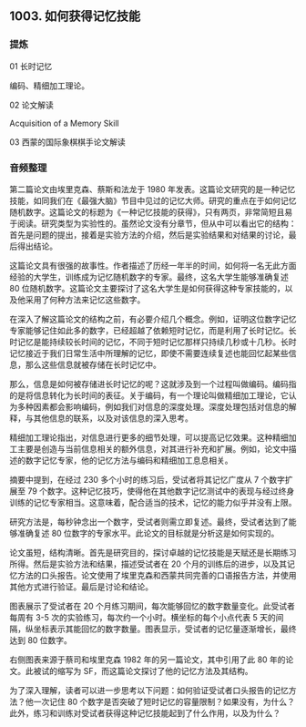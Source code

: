 ## 1003. 如何获得记忆技能

### 提炼

01 长时记忆

编码、精细加工理论。

02 论文解读

Acquisition of a Memory Skill

03 西蒙的国际象棋棋手论文解读

### 音频整理

第二篇论文由埃里克森、蔡斯和法龙于 1980 年发表。这篇论文研究的是一种记忆技能，如同我们在《最强大脑》节目中见过的记忆大师。研究的重点在于如何记忆随机数字。这篇论文的标题为《一种记忆技能的获得》，只有两页，非常简短且易于阅读。研究类型为实验性的。虽然论文没有分章节，但从中可以看出它的结构：首先是问题的提出，接着是实验方法的介绍，然后是实验结果和对结果的讨论，最后得出结论。

这篇论文具有很强的故事性。作者描述了历经一年半的时间，如何将一名无此方面经验的大学生，训练成为记忆随机数字的专家。最终，这名大学生能够准确复述 80 位随机数字。这篇论文主要探讨了这名大学生是如何获得这种专家技能的，以及他采用了何种方法来记忆这些数字。

在深入了解这篇论文的结构之前，有必要介绍几个概念。例如，证明这位数字记忆专家能够记住如此多的数字，已经超越了依赖短时记忆，而是利用了长时记忆。长时记忆是能持续较长时间的记忆，不同于短时记忆那样只持续几秒或十几秒。长时记忆接近于我们日常生活中所理解的记忆，即使不需要连续复述也能回忆起某些信息，那么这些信息就被存储在长时记忆中。

那么，信息是如何被存储进长时记忆的呢？这就涉及到一个过程叫做编码。编码指的是将信息转化为长时间的表征。关于编码，有一个理论叫做精细加工理论，它认为多种因素都会影响编码，例如我们对信息的深度处理。深度处理包括对信息的解释，与其他信息的联系，以及对该信息的深入思考。

精细加工理论指出，对信息进行更多的细节处理，可以提高记忆效果。这种精细加工主要是创造与当前信息相关的额外信息，对其进行补充和扩展。例如，论文中描述的数字记忆专家，他的记忆方法与编码和精细加工息息相关。

摘要中提到，在经过 230 多个小时的练习后，受试者将其记忆广度从 7 个数字扩展至 79 个数字。这种记忆技巧，使得他在其他数字记忆测试中的表现与经过终身训练的记忆专家相当。这意味着，配合适当的技术，记忆的能力似乎并没有上限。

研究方法是，每秒钟念出一个数字，受试者则需立即复述。最终，受试者达到了能够准确复述 80 位数字的专家水平。此论文的目标就是分析这是如何实现的。

论文虽短，结构清晰。首先是研究目的，探讨卓越的记忆技能是天赋还是长期练习所得。然后是实验方法和结果，描述受试者在 20 个月的训练后的进步，以及其记忆方法的口头报告。论文使用了埃里克森和西蒙共同完善的口语报告方法，并使用其他方式进行验证。最后是讨论和结论。

图表展示了受试者在 20 个月练习期间，每次能够回忆的数字数量变化。此受试者每周有 3-5 次的实验练习，每次约一个小时。横坐标的每个小点代表 5 天的间隔，纵坐标表示其能回忆的数字数量。图表显示，受试者的记忆量逐渐增长，最终达到 80 位数字。

右侧图表来源于蔡司和埃里克森 1982 年的另一篇论文，其中引用了此 80 年的论文。此被试的缩写为 SF，而这篇论文探讨了他的记忆方法及其结构。

为了深入理解，读者可以进一步思考以下问题：如何验证受试者口头报告的记忆方法？他一次记住 80 个数字是否突破了短时记忆的容量限制？如果没有，为什么？此外，练习和训练对受试者获得这种记忆技能起到了什么作用，以及为什么？